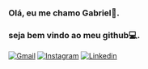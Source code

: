 ### Olá, eu me chamo Gabriel👋.
### seja bem vindo ao meu github💻.

[![Gmail](https://img.shields.io/badge/Gmail-D14836?style=for-the-badge&logo=gmail&logoColor=white
)](gabriel2001td@gmail.com) [![Instagram](https://img.shields.io/badge/Instagram-E4405F?style=for-the-badge&logo=instagram&logoColor=white
)](https://www.instagram.com/gabriel_dilho/?igshid=MzMyNGUyNmU2YQ%3D%3D) [![Linkedin](https://img.shields.io/badge/LinkedIn-0077B5?style=for-the-badge&logo=linkedin&logoColor=white
)](https://www.linkedin.com/in/gabriel-td-b81a83297/)

